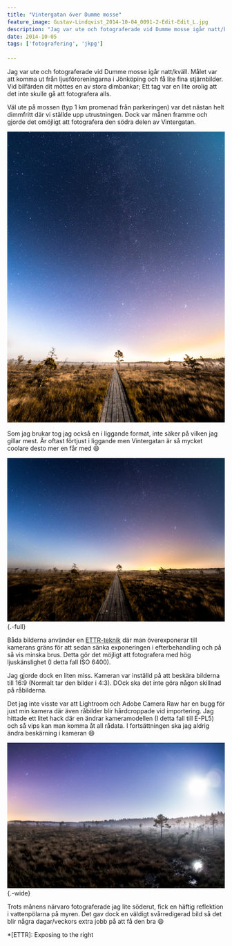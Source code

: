 ```yaml
---
title: "Vintergatan över Dumme mosse"
feature_image: Gustav-Lindqvist_2014-10-04_0091-2-Edit-Edit_L.jpg
description: "Jag var ute och fotograferade vid Dumme mosse igår natt/kväll. Målet var att komma ut från ljusföroreningarna i Jönköping och få lite fina…"
date: 2014-10-05
tags: ['fotografering', 'jkpg']

---
```


Jag var ute och fotograferade vid Dumme mosse igår natt/kväll. Målet var att komma ut från ljusföroreningarna i Jönköping och få lite fina stjärnbilder. Vid bilfärden dit möttes en av stora dimbankar; Ett tag var en lite orolig att det inte skulle gå att fotografera alls.

Väl ute på mossen (typ 1 km promenad från parkeringen) var det nästan helt dimmfritt där vi ställde upp utrustningen. Dock var månen framme och gjorde det omöjligt att fotografera den södra delen av Vintergatan.

![Vintergatan sedd över Dumme Mosse](Gustav-Lindqvist_2014-10-04_0091-2-Edit-Edit_L.jpg)

Som jag brukar tog jag också en i liggande format, inte säker på vilken jag gillar mest. Är oftast förtjust i liggande men Vintergatan är så mycket coolare desto mer en får med 😄

![Stjärnhimmel över Dumme Mosse. I mitten av bilden ses spångar över mossen som syns hela vägen bort mot horisonten.](Gustav-Lindqvist_2014-10-04_0094-2-Edit-Edit_L.jpg){.-full}

Båda bilderna använder en [ETTR-teknik](http://en.wikipedia.org/wiki/Exposing_to_the_right) där man överexponerar till kamerans gräns för att sedan sänka exponeringen i efterbehandling och på så vis minska brus. Detta gör det möjligt att fotografera med hög ljuskänslighet (I detta fall ISO 6400).

Jag gjorde dock en liten miss. Kameran var inställd på att beskära bilderna till 16:9 (Normalt tar den bilder i 4:3). DOck ska det inte göra någon skillnad på råbilderna.

Det jag inte visste var att Lightroom och Adobe Camera Raw har en bugg för just min kamera där även råbilder blir hårdcroppade vid importering. Jag hittade ett litet hack där en ändrar kameramodellen (I detta fall till E-PL5) och så vips kan man komma åt all rådata. I fortsättningen ska jag aldrig ändra beskärning i kameran 😄

![Dimma upplyst av månen över Dumme mosse](Gustav-Lindqvist_2014-10-04_0095_L.jpg){.-wide}

Trots månens närvaro fotograferade jag lite söderut, fick en häftig reflektion i vattenpölarna på myren. Det gav dock en väldigt svårredigerad bild så det blir några dagar/veckors extra jobb på att få den bra 😄

*[ETTR]: Exposing to the right